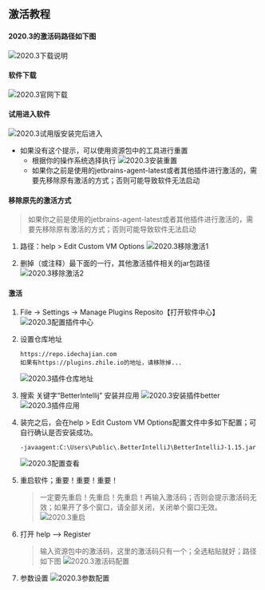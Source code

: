 ## 激活教程

#### 2020.3的激活码路径如下图
![2020.3下载说明](../resource/idea/idea-2020.3下载说明.jpg)

#### 软件下载
![2020.3官网下载](../resource/idea/idea-2020.3官网下载.jpg)

#### 试用进入软件
![2020.3试用版安装完后进入](../resource/idea/idea-2020.3试用版安装完后进入.jpg)
* 如果没有这个提示，可以使用资源包中的工具进行重置
    * 根据你的操作系统选择执行
        ![2020.3安装重置](../resource/idea/idea-2020.3安装重置.jpg)
    * 如果你之前是使用的jetbrains-agent-latest或者其他插件进行激活的，需要先移除原有激活的方式；否则可能导致软件无法启动
    
#### 移除原先的激活方式
> 如果你之前是使用的jetbrains-agent-latest或者其他插件进行激活的，需要先移除原有激活的方式；否则可能导致软件无法启动
1. 路径：help > Edit Custom VM Options
![2020.3移除激活1](../resource/idea/idea-2020.3移除激活1.jpg)

2. 删掉（或注释）最下面的一行，其他激活插件相关的jar包路径
![2020.3移除激活2](../resource/idea/idea-2020.3移除激活2.jpg)

#### 激活
1. File -> Settings -> Manage Plugins Reposito【打开软件中心】
![2020.3配置插件中心](../resource/idea/idea-2020.3配置插件中心.jpg)

2. 设置仓库地址
    ```shell
    https://repo.idechajian.com
    如果有https://plugins.zhile.io的地址，请移除掉...
    ```
    ![2020.3插件仓库地址](../resource/idea/idea-2020.3插件仓库地址.jpg)

3. 搜索 关键字“BetterIntellij” 安装并应用
![2020.3安装插件better](../resource/idea/idea-2020.3安装插件better.jpg)
![2020.3插件应用](../resource/idea/idea-2020.3插件应用.jpg)
4. 装完之后，会在help > Edit Custom VM Options配置文件中多如下配置；可自行确认是否安装成功。
    ```shell
    -javaagent:C:\Users\Public\.BetterIntelliJ\BetterIntelliJ-1.15.jar
    ```
    ![2020.3配置查看](../resource/idea/idea-2020.3配置查看.jpg)
5. 重启软件；重要！重要！重要！
    > 一定要先重启！先重启！先重启！再输入激活码；否则会提示激活码无效；如果开了多个窗口，请全部关闭，关闭单个窗口无效。
    ![2020.3重启](../resource/idea/idea-2020.3重启.jpg)
6. 打开  help --> Register
    > 输入资源包中的激活码，这里的激活码只有一个；全选粘贴就好；路径如下图
    ![2020.3激活码配置](../resource/idea/idea-2020.3激活码配置.jpg)
7. 参数设置
![2020.3参数配置](../resource/idea/idea-2020.3参数配置.jpg)

    


